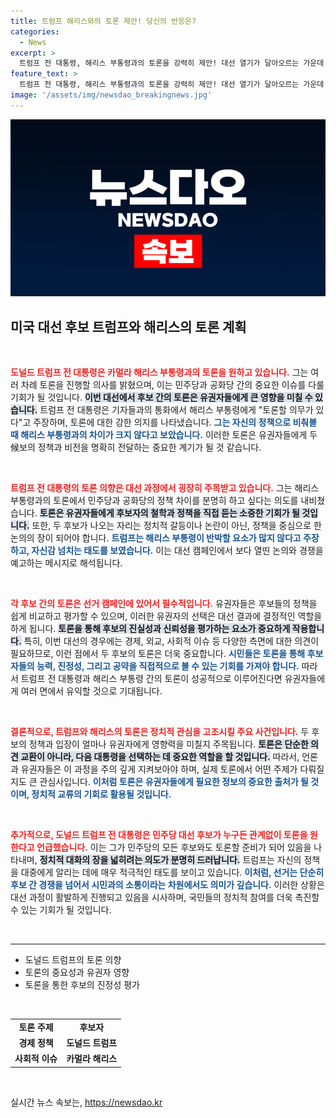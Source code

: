 ```yaml
---
title: 트럼프 해리스와의 토론 제안! 당신의 반응은?
categories:
  - News
excerpt: >
  트럼프 전 대통령, 해리스 부통령과의 토론을 강력히 제안! 대선 열기가 달아오르는 가운데 과연 어떤 대결이 펼쳐질까? 클릭해 궁금증을 풀어보세요!
feature_text: >
  트럼프 전 대통령, 해리스 부통령과의 토론을 강력히 제안! 대선 열기가 달아오르는 가운데 과연 어떤 대결이 펼쳐질까? 클릭해 궁금증을 풀어보세요!
image: '/assets/img/newsdao_breakingnews.jpg'
---
```


<p><img src="/assets/img/newsdao_breakingnews.jpg" alt="pcversion 속보" /></p>

<h2 data-ke-size="size26">미국 대선 후보 트럼프와 해리스의 토론 계획</h2>

<p data-ke-size="size16">&nbsp;</p>

<p><b><span style="color: #ee2323;">도널드 트럼프 전 대통령은 카멀라 해리스 부통령과의 토론을 원하고 있습니다.</span></b> 그는 여러 차례 토론을 진행할 의사를 밝혔으며, 이는 민주당과 공화당 간의 중요한 이슈를 다룰 기회가 될 것입니다. <b><span style="background-color: #21538527;">이번 대선에서 후보 간의 토론은 유권자들에게 큰 영향을 미칠 수 있습니다.</span></b> 트럼프 전 대통령은 기자들과의 통화에서 해리스 부통령에게 "토론할 의무가 있다"고 주장하며, 토론에 대한 강한 의지를 나타냈습니다. <b><span style="color: #1a5490;">그는 자신의 정책으로 비춰볼 때 해리스 부통령과의 차이가 크지 않다고 보았습니다.</span></b> 이러한 토론은 유권자들에게 두候보의 정책과 비전을 명확히 전달하는 중요한 계기가 될 것 같습니다.</p>

<p data-ke-size="size16">&nbsp;</p>

<p><b><span style="color: #ee2323;">트럼프 전 대통령의 토론 의향은 대선 과정에서 굉장히 주목받고 있습니다.</span></b> 그는 해리스 부통령과의 토론에서 민주당과 공화당의 정책 차이를 분명히 하고 싶다는 의도를 내비쳤습니다. <b><span style="background-color: #21538527;">토론은 유권자들에게 후보자의 철학과 정책을 직접 듣는 소중한 기회가 될 것입니다.</span></b> 또한, 두 후보가 나오는 자리는 정치적 갈등이나 논란이 아닌, 정책을 중심으로 한 논의의 장이 되어야 합니다. <b><span style="color: #1a5490;">트럼프는 해리스 부통령이 반박할 요소가 많지 않다고 주장하고, 자신감 넘치는 태도를 보였습니다.</span></b> 이는 대선 캠페인에서 보다 열띤 논의와 경쟁을 예고하는 메시지로 해석됩니다.</p>

<p data-ke-size="size16">&nbsp;</p>

<p><b><span style="color: #ee2323;">각 후보 간의 토론은 선거 캠페인에 있어서 필수적입니다.</span></b> 유권자들은 후보들의 정책을 쉽게 비교하고 평가할 수 있으며, 이러한 유권자의 선택은 대선 결과에 결정적인 역할을 하게 됩니다. <b><span style="background-color: #21538527;">토론을 통해 후보의 진실성과 신뢰성을 평가하는 요소가 중요하게 작용합니다.</span></b> 특히, 이번 대선의 경우에는 경제, 외교, 사회적 이슈 등 다양한 측면에 대한 의견이 필요하므로, 이런 점에서 두 후보의 토론은 더욱 중요합니다. <b><span style="color: #1a5490;">시민들은 토론을 통해 후보자들의 능력, 진정성, 그리고 공약을 직접적으로 볼 수 있는 기회를 가져야 합니다.</span></b> 따라서 트럼프 전 대통령과 해리스 부통령 간의 토론이 성공적으로 이루어진다면 유권자들에게 여러 면에서 유익할 것으로 기대됩니다.</p>

<p data-ke-size="size16">&nbsp;</p>

<p><b><span style="color: #ee2323;">결론적으로, 트럼프와 해리스의 토론은 정치적 관심을 고조시킬 주요 사건입니다.</span></b> 두 후보의 정책과 입장이 얼마나 유권자에게 영향력을 미칠지 주목됩니다. <b><span style="background-color: #21538527;">토론은 단순한 의견 교환이 아니라, 다음 대통령을 선택하는 데 중요한 역할을 할 것입니다.</span></b> 따라서, 언론과 유권자들은 이 과정을 주의 깊게 지켜보아야 하며, 실제 토론에서 어떤 주제가 다뤄질지도 큰 관심사입니다. <b><span style="color: #1a5490;">이처럼 토론은 유권자들에게 필요한 정보의 중요한 출처가 될 것이며, 정치적 교류의 기회로 활용될 것입니다.</span></b></p>

<p data-ke-size="size16">&nbsp;</p>

<p><b><span style="color: #ee2323;">추가적으로, 도널드 트럼프 전 대통령은 민주당 대선 후보가 누구든 관계없이 토론을 원한다고 언급했습니다.</span></b> 이는 그가 민주당의 모든 후보와도 토론할 준비가 되어 있음을 나타내며, <b><span style="background-color: #21538527;">정치적 대화의 장을 넓히려는 의도가 분명히 드러납니다.</span></b> 트럼프는 자신의 정책을 대중에게 알리는 데에 매우 적극적인 태도를 보이고 있습니다. <b><span style="color: #1a5490;">이처럼, 선거는 단순히 후보 간 경쟁을 넘어서 시민과의 소통이라는 차원에서도 의미가 깊습니다.</span></b> 이러한 상황은 대선 과정이 활발하게 진행되고 있음을 시사하며, 국민들의 정치적 참여를 더욱 촉진할 수 있는 기회가 될 것입니다. </p>

<p data-ke-size="size16">&nbsp;</p>

<hr>

<ul>
    <li>도널드 트럼프의 토론 의향</li>
    <li>토론의 중요성과 유권자 영향</li>
    <li>토론을 통한 후보의 진정성 평가</li>
</ul>

<p data-ke-size="size16">&nbsp;</p>

<table style="width: 100%; border-collapse: collapse;">
    <tbody>
        <tr>
            <td style="text-align: center; height: 17px;"><b>토론 주제</b></td>
            <td style="text-align: center; height: 17px;"><b>후보자</b></td>
        </tr>
        <tr>
            <td style="text-align: center; height: 17px;"><b>경제 정책</b></td>
            <td style="text-align: center; height: 17px;"><b>도널드 트럼프</b></td>
        </tr>
        <tr>
            <td style="text-align: center; height: 17px;"><b>사회적 이슈</b></td>
            <td style="text-align: center; height: 17px;"><b>카멀라 해리스</b></td>
        </tr>
    </tbody>
</table>

<p data-ke-size="size16">&nbsp;</p>
실시간 뉴스 속보는, <a href="https://newsdao.kr" rel="dofollow">https://newsdao.kr</a>


